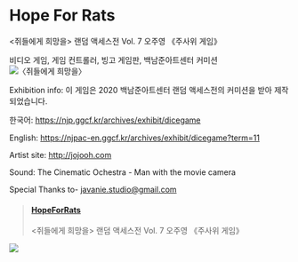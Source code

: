 # Hope For Rats
<쥐들에게 희망을> 랜덤 액세스전  Vol. 7 오주영 《주사위 게임》


비디오 게임, 게임 컨트롤러, 빙고 게임판, 백남준아트센터 커미션
<img width="" height="" class="size-full wp-image-36712" alt="〈쥐들에게 희망을〉" src="https://github.com/jojo0h/jojo0h.github.io/blob/master/dicegame_hope.png" />

Exhibition info:
이 게임은 2020 백남준아트센터 랜덤 액세스전의 커미션을 받아 제작되었습니다.

한국어: https://njp.ggcf.kr/archives/exhibit/dicegame

English: https://njpac-en.ggcf.kr/archives/exhibit/dicegame?term=11

Artist site: http://jojooh.com

Sound: The Cinematic Ochestra - Man with the movie camera

Special Thanks to- javanie.studio@gmail.com



<blockquote class="embedly-card" data-card-key="bb136f3b86be4976b6635a2eb2f9510c" data-card-type="article-full"><h4><a href="https://jojo0h.github.io/">HopeForRats</a></h4><p><p><쥐들에게 희망을> 랜덤 액세스전 Vol. 7 오주영 《주사위 게임》</p></blockquote>
<script async src="//cdn.embedly.com/widgets/platform.js" charset="UTF-8"></script><img width="" height="" class="size-full wp-image-36712"  src="https://github.com/jojo0h/jojo0h.github.io/blob/master/rat.jpg" />

